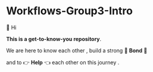 # Workflows-Group3-Intro

:wave: Hi

**This is a get-to-know-you repository**.

We are here to know each other , build a strong :punch: **Bond** :punch:

and to :point_right: **Help** :point_left: each other on this journey .
